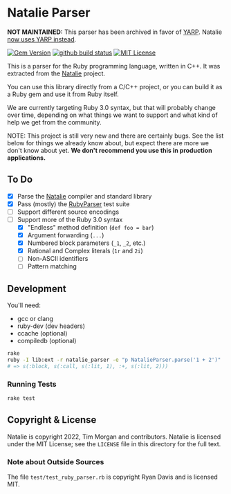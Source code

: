 # Natalie Parser

**NOT MAINTAINED:** This parser has been archived in favor of [YARP](https://github.com/ruby/yarp).
Natalie [now uses YARP instead](https://github.com/natalie-lang/natalie/pull/1213).

[![Gem Version](https://badge.fury.io/rb/natalie_parser.svg)](https://badge.fury.io/rb/natalie_parser)
[![github build status](https://github.com/natalie-lang/natalie_parser/actions/workflows/build.yml/badge.svg)](https://github.com/natalie-lang/natalie_parser/actions?query=workflow%3ABuild+branch%3Amaster)
[![MIT License](https://img.shields.io/badge/license-MIT-blue)](https://github.com/natalie-lang/natalie_parser/blob/master/LICENSE)

This is a parser for the Ruby programming language, written in C++.
It was extracted from the [Natalie](https://github.com/natalie-lang/natalie) project.

You can use this library directly from a C/C++ project, or you can
build it as a Ruby gem and use it from Ruby itself.

We are currently targeting Ruby 3.0 syntax, but that will probably
change over time, depending on what things we want to support and
what kind of help we get from the community.

NOTE: This project is still very new and there are certainly bugs.
See the list below for things we already know about, but expect there
are more we don't know about yet. **We don't recommend you use this in
production applications.**

## To Do

- [x] Parse the [Natalie](https://github.com/natalie-lang/natalie) compiler and standard library
- [x] Pass (mostly) the [RubyParser](https://github.com/seattlerb/ruby_parser) test suite
- [ ] Support different source encodings
- [ ] Support more of the Ruby 3.0 syntax
  - [x] "Endless" method definition (`def foo = bar`)
  - [x] Argument forwarding (`...`)
  - [x] Numbered block parameters (`_1`, `_2`, etc.)
  - [x] Rational and Complex literals (`1r` and `2i`)
  - [ ] Non-ASCII identifiers
  - [ ] Pattern matching

## Development

You'll need:

- gcc or clang
- ruby-dev (dev headers)
- ccache (optional)
- compiledb (optional)

```sh
rake
ruby -I lib:ext -r natalie_parser -e "p NatalieParser.parse('1 + 2')"
# => s(:block, s(:call, s(:lit, 1), :+, s(:lit, 2)))
```

### Running Tests

```sh
rake test
```

## Copyright & License

Natalie is copyright 2022, Tim Morgan and contributors. Natalie is licensed
under the MIT License; see the `LICENSE` file in this directory for the full text.

### Note about Outside Sources

The file `test/test_ruby_parser.rb` is copyright Ryan Davis and is licensed MIT.
